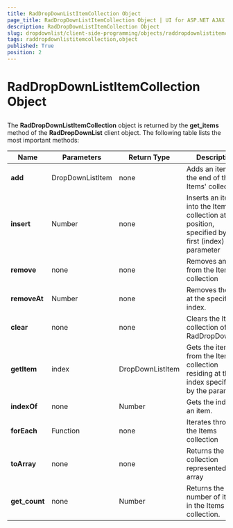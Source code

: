 ```yaml
---
title: RadDropDownListItemCollection Object
page_title: RadDropDownListItemCollection Object | UI for ASP.NET AJAX Documentation
description: RadDropDownListItemCollection Object
slug: dropdownlist/client-side-programming/objects/raddropdownlistitemcollection-object
tags: raddropdownlistitemcollection,object
published: True
position: 2
---
```


# RadDropDownListItemCollection Object



## 

The __RadDropDownListItemCollection__ object is returned by the __get_items__ method of the __RadDropDownList__ client object. The following table lists the most important methods:


|  __Name__  |  __Parameters__  |  __Return Type__  |  __Description__  |
| ------ | ------ | ------ | ------ |
| __add__ |DropDownListItem|none|Adds an item at the end of the Items' collection|
| __insert__ |Number|none|Inserts an item into the Items' collection at the position, specified by the first (index) parameter|
| __remove__ |none|none|Removes an item from the Items collection|
| __removeAt__ |Number|none|Removes the item at the specified index.|
| __clear__ |none|none|Clears the Items collection of RadDropDownList|
| __getItem__ |index|DropDownListItem|Gets the item from the Items collection residing at the index specified by the parameter.|
| __indexOf__ |none|Number|Gets the index of an item.|
| __forEach__ |Function|none|Iterates through the Items collection|
| __toArray__ |none|none|Returns the collection represented as array|
| __get_count__ |none|Number|Returns the number of items in the Items collection.|
